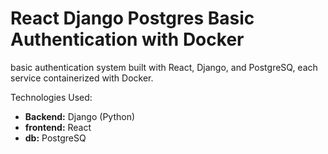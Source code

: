 # React Django Postgres Basic Authentication with Docker

basic authentication system built with React, Django, and PostgreSQ, each service containerized with Docker.

Technologies Used:

- **Backend:** Django (Python)
- **frontend:** React
- **db:** PostgreSQ
